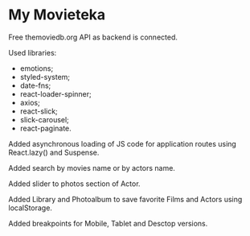# My Movieteka

Free themoviedb.org API as backend is connected.

Used libraries:

- emotions;
- styled-system;
- date-fns;
- react-loader-spinner;
- axios;
- react-slick;
- slick-carousel;
- react-paginate.

Added asynchronous loading of JS code for application routes using React.lazy()
and Suspense.

Added search by movies name or by actors name.

Added slider to photos section of Actor.

Added Library and Photoalbum to save favorite Films and Actors using
localStorage.

Added breakpoints for Mobile, Tablet and Desctop versions.
